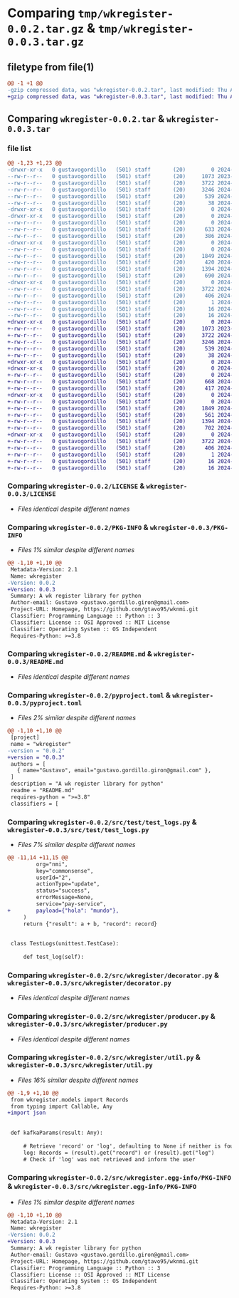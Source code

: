 # Comparing `tmp/wkregister-0.0.2.tar.gz` & `tmp/wkregister-0.0.3.tar.gz`

## filetype from file(1)

```diff
@@ -1 +1 @@
-gzip compressed data, was "wkregister-0.0.2.tar", last modified: Thu Apr 18 17:21:47 2024, max compression
+gzip compressed data, was "wkregister-0.0.3.tar", last modified: Thu Apr 18 17:46:35 2024, max compression
```

## Comparing `wkregister-0.0.2.tar` & `wkregister-0.0.3.tar`

### file list

```diff
@@ -1,23 +1,23 @@
-drwxr-xr-x   0 gustavogordillo   (501) staff       (20)        0 2024-04-18 17:21:47.603553 wkregister-0.0.2/
--rw-r--r--   0 gustavogordillo   (501) staff       (20)     1073 2023-11-28 19:55:03.000000 wkregister-0.0.2/LICENSE
--rw-r--r--   0 gustavogordillo   (501) staff       (20)     3722 2024-04-18 17:21:47.603308 wkregister-0.0.2/PKG-INFO
--rw-r--r--   0 gustavogordillo   (501) staff       (20)     3246 2024-04-17 16:54:30.000000 wkregister-0.0.2/README.md
--rw-r--r--   0 gustavogordillo   (501) staff       (20)      539 2024-04-18 17:21:33.000000 wkregister-0.0.2/pyproject.toml
--rw-r--r--   0 gustavogordillo   (501) staff       (20)       38 2024-04-18 17:21:47.603598 wkregister-0.0.2/setup.cfg
-drwxr-xr-x   0 gustavogordillo   (501) staff       (20)        0 2024-04-18 17:21:47.599502 wkregister-0.0.2/src/
-drwxr-xr-x   0 gustavogordillo   (501) staff       (20)        0 2024-04-18 17:21:47.599870 wkregister-0.0.2/src/test/
--rw-r--r--   0 gustavogordillo   (501) staff       (20)        0 2024-04-15 18:05:55.000000 wkregister-0.0.2/src/test/__init__.py
--rw-r--r--   0 gustavogordillo   (501) staff       (20)      633 2024-04-18 17:20:58.000000 wkregister-0.0.2/src/test/test_logs.py
--rw-r--r--   0 gustavogordillo   (501) staff       (20)      386 2024-04-16 17:18:54.000000 wkregister-0.0.2/src/test.py
-drwxr-xr-x   0 gustavogordillo   (501) staff       (20)        0 2024-04-18 17:21:47.601693 wkregister-0.0.2/src/wkregister/
--rw-r--r--   0 gustavogordillo   (501) staff       (20)        0 2024-04-15 16:15:44.000000 wkregister-0.0.2/src/wkregister/__init__.py
--rw-r--r--   0 gustavogordillo   (501) staff       (20)     1849 2024-04-18 17:21:06.000000 wkregister-0.0.2/src/wkregister/decorator.py
--rw-r--r--   0 gustavogordillo   (501) staff       (20)      420 2024-04-16 16:16:25.000000 wkregister-0.0.2/src/wkregister/models.py
--rw-r--r--   0 gustavogordillo   (501) staff       (20)     1394 2024-04-16 17:09:58.000000 wkregister-0.0.2/src/wkregister/producer.py
--rw-r--r--   0 gustavogordillo   (501) staff       (20)      690 2024-04-18 17:18:56.000000 wkregister-0.0.2/src/wkregister/util.py
-drwxr-xr-x   0 gustavogordillo   (501) staff       (20)        0 2024-04-18 17:21:47.602987 wkregister-0.0.2/src/wkregister.egg-info/
--rw-r--r--   0 gustavogordillo   (501) staff       (20)     3722 2024-04-18 17:21:47.000000 wkregister-0.0.2/src/wkregister.egg-info/PKG-INFO
--rw-r--r--   0 gustavogordillo   (501) staff       (20)      406 2024-04-18 17:21:47.000000 wkregister-0.0.2/src/wkregister.egg-info/SOURCES.txt
--rw-r--r--   0 gustavogordillo   (501) staff       (20)        1 2024-04-18 17:21:47.000000 wkregister-0.0.2/src/wkregister.egg-info/dependency_links.txt
--rw-r--r--   0 gustavogordillo   (501) staff       (20)       16 2024-04-18 17:21:47.000000 wkregister-0.0.2/src/wkregister.egg-info/requires.txt
--rw-r--r--   0 gustavogordillo   (501) staff       (20)       16 2024-04-18 17:21:47.000000 wkregister-0.0.2/src/wkregister.egg-info/top_level.txt
+drwxr-xr-x   0 gustavogordillo   (501) staff       (20)        0 2024-04-18 17:46:35.449318 wkregister-0.0.3/
+-rw-r--r--   0 gustavogordillo   (501) staff       (20)     1073 2023-11-28 19:55:03.000000 wkregister-0.0.3/LICENSE
+-rw-r--r--   0 gustavogordillo   (501) staff       (20)     3722 2024-04-18 17:46:35.449054 wkregister-0.0.3/PKG-INFO
+-rw-r--r--   0 gustavogordillo   (501) staff       (20)     3246 2024-04-17 16:54:30.000000 wkregister-0.0.3/README.md
+-rw-r--r--   0 gustavogordillo   (501) staff       (20)      539 2024-04-18 17:46:25.000000 wkregister-0.0.3/pyproject.toml
+-rw-r--r--   0 gustavogordillo   (501) staff       (20)       38 2024-04-18 17:46:35.449372 wkregister-0.0.3/setup.cfg
+drwxr-xr-x   0 gustavogordillo   (501) staff       (20)        0 2024-04-18 17:46:35.446571 wkregister-0.0.3/src/
+drwxr-xr-x   0 gustavogordillo   (501) staff       (20)        0 2024-04-18 17:46:35.446812 wkregister-0.0.3/src/test/
+-rw-r--r--   0 gustavogordillo   (501) staff       (20)        0 2024-04-15 18:05:55.000000 wkregister-0.0.3/src/test/__init__.py
+-rw-r--r--   0 gustavogordillo   (501) staff       (20)      668 2024-04-18 17:44:42.000000 wkregister-0.0.3/src/test/test_logs.py
+-rw-r--r--   0 gustavogordillo   (501) staff       (20)      417 2024-04-18 17:44:39.000000 wkregister-0.0.3/src/test.py
+drwxr-xr-x   0 gustavogordillo   (501) staff       (20)        0 2024-04-18 17:46:35.447713 wkregister-0.0.3/src/wkregister/
+-rw-r--r--   0 gustavogordillo   (501) staff       (20)        0 2024-04-15 16:15:44.000000 wkregister-0.0.3/src/wkregister/__init__.py
+-rw-r--r--   0 gustavogordillo   (501) staff       (20)     1849 2024-04-18 17:43:59.000000 wkregister-0.0.3/src/wkregister/decorator.py
+-rw-r--r--   0 gustavogordillo   (501) staff       (20)      561 2024-04-18 17:43:57.000000 wkregister-0.0.3/src/wkregister/models.py
+-rw-r--r--   0 gustavogordillo   (501) staff       (20)     1394 2024-04-18 17:39:56.000000 wkregister-0.0.3/src/wkregister/producer.py
+-rw-r--r--   0 gustavogordillo   (501) staff       (20)      702 2024-04-18 17:45:49.000000 wkregister-0.0.3/src/wkregister/util.py
+drwxr-xr-x   0 gustavogordillo   (501) staff       (20)        0 2024-04-18 17:46:35.448795 wkregister-0.0.3/src/wkregister.egg-info/
+-rw-r--r--   0 gustavogordillo   (501) staff       (20)     3722 2024-04-18 17:46:35.000000 wkregister-0.0.3/src/wkregister.egg-info/PKG-INFO
+-rw-r--r--   0 gustavogordillo   (501) staff       (20)      406 2024-04-18 17:46:35.000000 wkregister-0.0.3/src/wkregister.egg-info/SOURCES.txt
+-rw-r--r--   0 gustavogordillo   (501) staff       (20)        1 2024-04-18 17:46:35.000000 wkregister-0.0.3/src/wkregister.egg-info/dependency_links.txt
+-rw-r--r--   0 gustavogordillo   (501) staff       (20)       16 2024-04-18 17:46:35.000000 wkregister-0.0.3/src/wkregister.egg-info/requires.txt
+-rw-r--r--   0 gustavogordillo   (501) staff       (20)       16 2024-04-18 17:46:35.000000 wkregister-0.0.3/src/wkregister.egg-info/top_level.txt
```

### Comparing `wkregister-0.0.2/LICENSE` & `wkregister-0.0.3/LICENSE`

 * *Files identical despite different names*

### Comparing `wkregister-0.0.2/PKG-INFO` & `wkregister-0.0.3/PKG-INFO`

 * *Files 1% similar despite different names*

```diff
@@ -1,10 +1,10 @@
 Metadata-Version: 2.1
 Name: wkregister
-Version: 0.0.2
+Version: 0.0.3
 Summary: A wk register library for python
 Author-email: Gustavo <gustavo.gordillo.giron@gmail.com>
 Project-URL: Homepage, https://github.com/gtavo95/wknmi.git
 Classifier: Programming Language :: Python :: 3
 Classifier: License :: OSI Approved :: MIT License
 Classifier: Operating System :: OS Independent
 Requires-Python: >=3.8
```

### Comparing `wkregister-0.0.2/README.md` & `wkregister-0.0.3/README.md`

 * *Files identical despite different names*

### Comparing `wkregister-0.0.2/pyproject.toml` & `wkregister-0.0.3/pyproject.toml`

 * *Files 2% similar despite different names*

```diff
@@ -1,10 +1,10 @@
 [project]
 name = "wkregister"
-version = "0.0.2"
+version = "0.0.3"
 authors = [
   { name="Gustavo", email="gustavo.gordillo.giron@gmail.com" },
 ]
 description = "A wk register library for python"
 readme = "README.md"
 requires-python = ">=3.8"
 classifiers = [
```

### Comparing `wkregister-0.0.2/src/test/test_logs.py` & `wkregister-0.0.3/src/test/test_logs.py`

 * *Files 7% similar despite different names*

```diff
@@ -11,14 +11,15 @@
         org="nmi",
         key="commonsense",
         userId="2",
         actionType="update",
         status="success",
         errorMessage=None,
         service="pay-service",
+        payload={"hola": "mundo"},
     )
     return {"result": a + b, "record": record}
 
 
 class TestLogs(unittest.TestCase):
 
     def test_log(self):
```

### Comparing `wkregister-0.0.2/src/wkregister/decorator.py` & `wkregister-0.0.3/src/wkregister/decorator.py`

 * *Files identical despite different names*

### Comparing `wkregister-0.0.2/src/wkregister/producer.py` & `wkregister-0.0.3/src/wkregister/producer.py`

 * *Files identical despite different names*

### Comparing `wkregister-0.0.2/src/wkregister/util.py` & `wkregister-0.0.3/src/wkregister/util.py`

 * *Files 16% similar despite different names*

```diff
@@ -1,9 +1,10 @@
 from wkregister.models import Records
 from typing import Callable, Any
+import json
 
 
 def kafkaParams(result: Any):
 
     # Retrieve 'record' or 'log', defaulting to None if neither is found
     log: Records = (result).get("record") or (result).get("log")
     # Check if 'log' was not retrieved and inform the user
```

### Comparing `wkregister-0.0.2/src/wkregister.egg-info/PKG-INFO` & `wkregister-0.0.3/src/wkregister.egg-info/PKG-INFO`

 * *Files 1% similar despite different names*

```diff
@@ -1,10 +1,10 @@
 Metadata-Version: 2.1
 Name: wkregister
-Version: 0.0.2
+Version: 0.0.3
 Summary: A wk register library for python
 Author-email: Gustavo <gustavo.gordillo.giron@gmail.com>
 Project-URL: Homepage, https://github.com/gtavo95/wknmi.git
 Classifier: Programming Language :: Python :: 3
 Classifier: License :: OSI Approved :: MIT License
 Classifier: Operating System :: OS Independent
 Requires-Python: >=3.8
```

